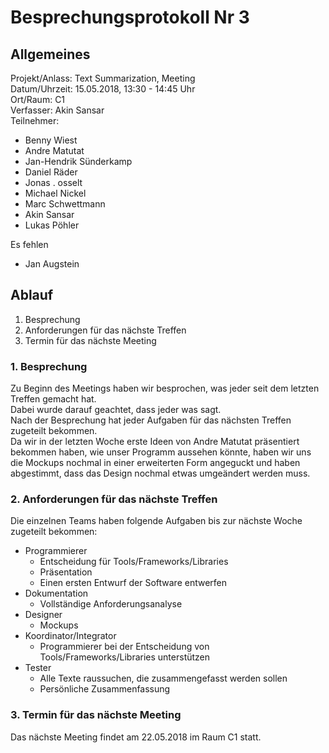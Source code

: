# Besprechungsprotokoll Nr 3
##
## Allgemeines

Projekt/Anlass: Text Summarization, Meeting <br/>
Datum/Uhrzeit: 15.05.2018, 13:30 - 14:45 Uhr <br/>
Ort/Raum: C1 <br/>
Verfasser: Akin Sansar <br/>
Teilnehmer:

- Benny Wiest
- Andre Matutat
- Jan-Hendrik Sünderkamp
- Daniel Räder
- Jonas . osselt
- Michael Nickel
- Marc Schwettmann
- Akin Sansar
- Lukas Pöhler

Es fehlen </br>

- Jan Augstein

## Ablauf

1. Besprechung
2. Anforderungen für das nächste Treffen
3. Termin für das nächste Meeting


### 1. Besprechung

Zu Beginn des Meetings haben wir besprochen, was jeder seit dem letzten Treffen gemacht hat. </br>
Dabei wurde darauf geachtet, dass jeder was sagt. </br>
Nach der Besprechung hat jeder Aufgaben für das nächsten Treffen zugeteilt bekommen.<br>
Da wir in der letzten Woche erste Ideen von Andre Matutat präsentiert bekommen haben, wie unser Programm aussehen könnte, haben wir uns die Mockups nochmal in einer erweiterten Form angeguckt und haben abgestimmt, dass das Design nochmal etwas umgeändert werden muss.  </br>


### 2. Anforderungen für das nächste Treffen

Die einzelnen Teams haben folgende Aufgaben bis zur nächste Woche zugeteilt bekommen: </br>

- Programmierer
	-  Entscheidung für Tools/Frameworks/Libraries
	-  Präsentation
	-  Einen ersten Entwurf der Software entwerfen
- Dokumentation 
	- Vollständige Anforderungsanalyse
- Designer 
	- Mockups
- Koordinator/Integrator 
	- Programmierer bei der Entscheidung von Tools/Frameworks/Libraries unterstützen
- Tester 
	- Alle Texte raussuchen, die zusammengefasst werden sollen 
	- Persönliche Zusammenfassung

### 3. Termin für das nächste Meeting

Das nächste Meeting findet am 22.05.2018 im Raum C1 statt.
